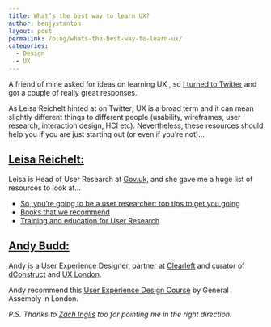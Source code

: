 ```yaml
---
title: What’s the best way to learn UX?
author: benjystanton
layout: post
permalink: /blog/whats-the-best-way-to-learn-ux/
categories:
  - Design
  - UX
---
```

A friend of mine asked for ideas on learning&nbsp;UX , so [I turned to Twitter][1] and got a couple of really great responses.

<!--more-->

As Leisa Reichelt hinted at on Twitter; UX is a broad term and it can mean slightly different things to different people (usability, wireframes, user research, interaction design, HCI etc). Nevertheless, these resources should help you if you are just starting out (or even if you’re not)… 

## [Leisa Reichelt:][2]

Leisa is Head of User Research at [Gov.uk][3], and she gave me a huge list of resources to look at…

  * [So, you’re going to be a user researcher: top tips to get you going][4]
  * [Books that we recommend][5]
  * [Training and education for User Research][6]

## [Andy Budd:][7]

Andy is a User Experience Designer, partner at [Clearleft][8] and curator of [dConstruct][9] and [UX London][10].

Andy recommend this&nbsp;[User Experience Design Course][11] by General Assembly in London.

*P.S. Thanks to [Zach Inglis][12]&nbsp;too for pointing me in the right direction.*

 [1]: https://twitter.com/benjystanton/status/581882786790928385
 [2]: https://twitter.com/leisa
 [3]: https://www.gov.uk/
 [4]: https://userresearch.blog.gov.uk/2015/03/18/so-youre-going-to-be-a-user-researcher-top-tips-to-get-you-going/
 [5]: https://userresearchmethods.hackpad.com/Books-that-we-recommend-LChcIQRffI2
 [6]: https://userresearchmethods.hackpad.com/Training-and-education-for-User-Research-bzr9JUSdv2B
 [7]: https://twitter.com/andybudd
 [8]: http://clearleft.com/
 [9]: http://2014.dconstruct.org/
 [10]: http://2015.uxlondon.com/
 [11]: https://generalassemb.ly/education/user-experience-design
 [12]: https://twitter.com/zachinglis